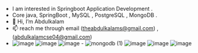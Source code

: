 
 - I am interested in  Springboot Application Development .
 - Core java, SpringBoot , MySQL , PostgreSQL , MongoDB .
- 👋 Hi, I’m Abdulkalam
- 📫  reach me through email (theabdulkalams@gmail.com) , (abdulkalamcse04@gmail.com)
- ![image](https://github.com/user-attachments/assets/cf323a11-6d1d-4674-aa9b-4d8156a097c9)
 ![image](https://github.com/user-attachments/assets/95a9c621-5d5e-4f5c-bbf1-2bd2b0921053)  ![image](https://github.com/user-attachments/assets/9989647a-5dab-4d74-8ff8-0c6b1fe8a81f) - ![mongodb (1)](https://github.com/user-attachments/assets/8b5034d3-6ba2-4c1b-9c61-92642ee729cf) ![image](https://github.com/user-attachments/assets/c46eada3-ff52-46f9-ad14-1dd043d9656f) ![image](https://github.com/user-attachments/assets/7ac4f960-0ace-4e44-89fa-3116778ce922) 
![image](https://github.com/user-attachments/assets/ddcb8c0a-1571-42e1-9474-10f115d8701d)







 

<!---
Abdulkalam1-git/Abdulkalam1-git is a ✨ special ✨ repository because its `README.md` (this file) appears on your GitHub profile.
You can click the Preview link to take a look at your changes.
--->

